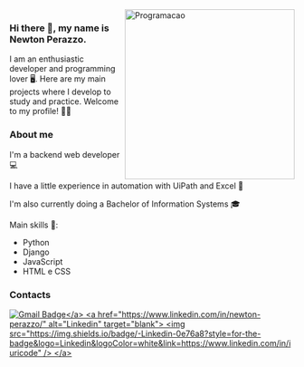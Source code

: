 <img src="https://lh3.googleusercontent.com/proxy/GnHUg8zcD8RF-I-bOAD5iLcH2aEhTBJQiKxGCvUwBXYzmLj91aAlSOX60znD7u2q95ghalmK0Pkfb9i5Y-1meJR6FqqvAcRinzk" min-width="300px" max-width="300px" width="300px" align="right" alt="Programacao">

### Hi there 👋, my name is Newton Perazzo.
<p>I am an enthusiastic developer and programming lover 🖥️. Here are my main projects where I develop to study and practice. Welcome to my profile! ✌🏻</>

### About me
<p>I'm a backend web developer 💻</p>
<p>I have a little experience in automation with UiPath and Excel 🤖</p>
<p>I'm also currently doing a Bachelor of Information Systems 🎓</p>

Main skills 🐍: 
<ul>  
  <li>Python</li>
  <li>Django</li>
  <li>JavaScript</li>
  <li>HTML e CSS</li>
 </ul>

### Contacts
<a href="mailto:perazzoneto99@hotmail.com">![Gmail Badge](https://img.shields.io/badge/-GMAIL-red?style=for-the-badge&logo=Gmail&logoColor=white&link=mailto:perazzoneto99@hotmail.com")</a>
<a href="https://www.linkedin.com/in/newton-perazzo/" alt="Linkedin" target="blank">
  <img src="https://img.shields.io/badge/-Linkedin-0e76a8?style=for-the-badge&logo=Linkedin&logoColor=white&link=https://www.linkedin.com/in/iuricode" />
</a>
